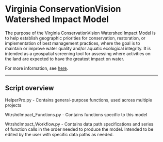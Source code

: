 # Virginia ConservationVision Watershed Impact Model
The purpose of the Virginia ConservationVision Watershed Impact Model is to help establish geographic priorities for conservation, restoration, or implementation of best management practices, where the goal is to maintain or improve water quality and/or aquatic ecological integrity. It is intended as a geospatial screening tool for assessing where activities on the land are expected to have the greatest impact on water. 

For more information, see [here](https://www.dcr.virginia.gov/natural-heritage/vaconviswater).

---
## Script overview

HelperPro.py - Contains general-purpose functions, used across multiple projects

WtrshdImpact_Functions.py - Contains functions specific to this model

WtrshdImpact_Workflow.py - Contains data path specifications and series of function calls in the order needed to produce the model. Intended to be edited by the user with specific data paths as needed.
